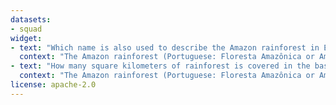 ```yaml
---
datasets:
- squad
widget:
- text: "Which name is also used to describe the Amazon rainforest in English?"
  context: "The Amazon rainforest (Portuguese: Floresta Amazônica or Amazônia; Spanish: Selva Amazónica, Amazonía or usually Amazonia; French: Forêt amazonienne; Dutch: Amazoneregenwoud), also known in English as Amazonia or the Amazon Jungle, is a moist broadleaf forest that covers most of the Amazon basin of South America. This basin encompasses 7,000,000 square kilometres (2,700,000 sq mi), of which 5,500,000 square kilometres (2,100,000 sq mi) are covered by the rainforest. This region includes territory belonging to nine nations. The majority of the forest is contained within Brazil, with 60% of the rainforest, followed by Peru with 13%, Colombia with 10%, and with minor amounts in Venezuela, Ecuador, Bolivia, Guyana, Suriname and French Guiana. States or departments in four nations contain \"Amazonas\" in their names. The Amazon represents over half of the planet's remaining rainforests, and comprises the largest and most biodiverse tract of tropical rainforest in the world, with an estimated 390 billion individual trees divided into 16,000 species."
- text: "How many square kilometers of rainforest is covered in the basin?"
  context: "The Amazon rainforest (Portuguese: Floresta Amazônica or Amazônia; Spanish: Selva Amazónica, Amazonía or usually Amazonia; French: Forêt amazonienne; Dutch: Amazoneregenwoud), also known in English as Amazonia or the Amazon Jungle, is a moist broadleaf forest that covers most of the Amazon basin of South America. This basin encompasses 7,000,000 square kilometres (2,700,000 sq mi), of which 5,500,000 square kilometres (2,100,000 sq mi) are covered by the rainforest. This region includes territory belonging to nine nations. The majority of the forest is contained within Brazil, with 60% of the rainforest, followed by Peru with 13%, Colombia with 10%, and with minor amounts in Venezuela, Ecuador, Bolivia, Guyana, Suriname and French Guiana. States or departments in four nations contain \"Amazonas\" in their names. The Amazon represents over half of the planet's remaining rainforests, and comprises the largest and most biodiverse tract of tropical rainforest in the world, with an estimated 390 billion individual trees divided into 16,000 species."
license: apache-2.0
---
```


